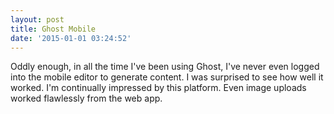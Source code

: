 ```yaml
---
layout: post
title: Ghost Mobile
date: '2015-01-01 03:24:52'
---
```


Oddly enough, in all the time I've been using Ghost, I've never even logged into the mobile editor to generate content. I was surprised to see how well it worked. I'm continually impressed by this platform. Even image uploads worked flawlessly from the web app.